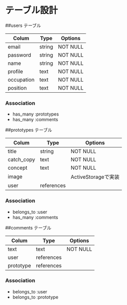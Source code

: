 # テーブル設計

##users テーブル

| Colum      | Type   | Options  | 
| ---------- | ------ | -------- | 
| email      | string | NOT NULL | 
| password   | string | NOT NULL | 
| name       | string | NOT NULL | 
| profile    | text   | NOT NULL | 
| occupation | text   | NOT NULL | 
| position   | text   | NOT NULL | 

### Association

- has_many :prototypes
- has_many :comments

##prototypes テーブル

| Colum      | Type       | Options             | 
| ---------- | ---------- | ------------------- | 
| title      | string     | NOT NULL            | 
| catch_copy | text       | NOT NULL            | 
| concept    | text       | NOT NULL            | 
| image      |            | ActiveStorageで実装  | 
| user       | references |                     | 

### Association

- belongs_to :user
- has_many :comments

##comments テーブル

| Colum     | Type       | Options  | 
| --------- | ---------- | -------- | 
| text      | text       | NOT NULL | 
| user      | references |          | 
| prototype | references |          | 

### Association

- belongs_to :user
- belongs_to :prototype